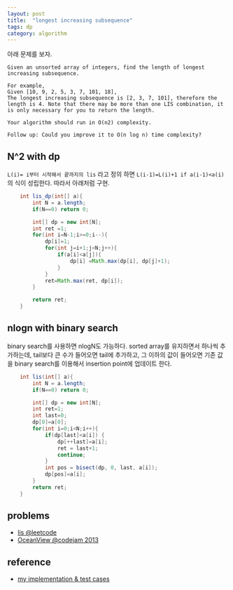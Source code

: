 ```yaml
---
layout: post
title:  "longest increasing subsequence"
tags: dp
category: algorithm
---
```


아래 문제를 보자.

```
Given an unsorted array of integers, find the length of longest increasing subsequence.

For example,
Given [10, 9, 2, 5, 3, 7, 101, 18],
The longest increasing subsequence is [2, 3, 7, 101], therefore the length is 4. Note that there may be more than one LIS combination, it is only necessary for you to return the length.

Your algorithm should run in O(n2) complexity.

Follow up: Could you improve it to O(n log n) time complexity?
```

## N^2 with dp

`L(i)= i부터 시작해서 끝까지의 lis` 라고 정의 하면 `L(i-1)=L(i)+1 if a(i-1)<a(i)`의 식이 성립한다. 따라서 아래처럼 구현.


```java
	int lis_dp(int[] a){
        int N = a.length;
        if(N==0) return 0;

        int[] dp = new int[N];
        int ret =1;
        for(int i=N-1;i>=0;i--){
            dp[i]=1;
            for(int j=i+1;j<N;j++){
                if(a[i]<a[j]){
                    dp[i] =Math.max(dp[i], dp[j]+1);
                }
            }
            ret=Math.max(ret, dp[i]);
        }

        return ret;
    }
```


## nlogn with binary search

binary search를 사용하면 nlogN도 가능하다. sorted array를 유지하면서 하나씩 추가하는데, tail보다 큰 수가 들어오면 tail에 추가하고, 그 이하의 값이 들어오면 기존 값을 binary search를 이용해서 insertion point에 업데이트 한다.

```java
	int lis(int[] a){
        int N = a.length;
        if(N==0) return 0;

        int[] dp = new int[N];
        int ret=1;
        int last=0;
        dp[0]=a[0];
        for(int i=0;i<N;i++){
            if(dp[last]<a[i]) {
                dp[++last]=a[i];
                ret = last+1;
                continue;
            }
            int pos = bisect(dp, 0, last, a[i]);
            dp[pos]=a[i];
        }
        return ret;
    }
```


## problems

- [lis @leetcode](https://leetcode.com/problems/longest-increasing-subsequence/)
- [OceanView @codejam 2013](https://code.google.com/codejam/contest/2334486/dashboard#s=p2)

## reference 

- [my implementation & test cases](https://github.com/nberserk/codejam/blob/master/java/src/main/java/crackcode/LongestSequentialNumberInMatrix.java)


